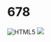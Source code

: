 # 678

<p>
  <img alt="HTML5" src="https://img.shields.io/badge/HTML5=E34F26?style=flat-square&logo=html5&logoColor=white"/>
  <img src="https://img.shields.io/badge/react-20232a.svg?style=for-the-badge&logo=react&logoColor=61DAFB" />
</p>
